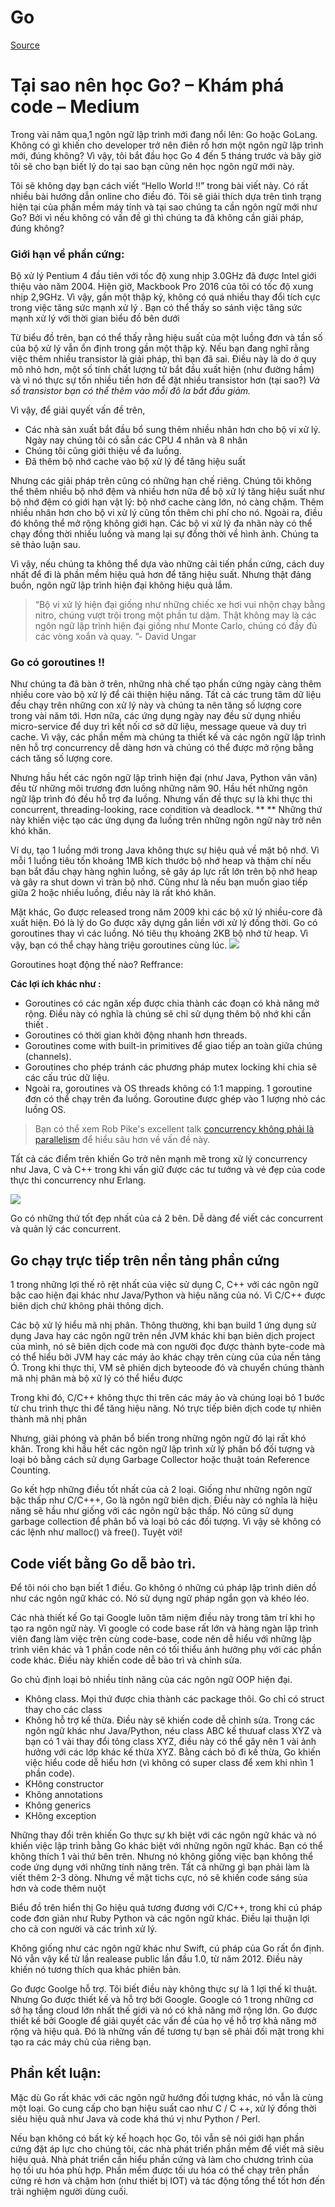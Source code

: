 # Go


[Source](https://medium.com/exploring-code/why-should-you-learn-go-f607681fad65 "Permalink to Why should you learn Go? – Exploring Code – Medium")

# Tại sao nên học Go? – Khám phá code – Medium

Trong vài năm qua,1 ngôn ngữ lập trình mới đang nổi lên: Go hoặc GoLang. Không có gì khiến cho developer trở nên điên rồ hơn một ngôn ngữ lập trình mới, đúng không? Vì vậy, tôi bắt đầu học Go 4 đến 5 tháng trước và bây giờ tôi sẽ cho bạn biết lý do tại sao bạn cũng nên học ngôn ngữ mới này.

Tôi sẽ không dạy bạn cách viết “Hello World !!” trong bài viết này. Có rất nhiều bài hướng dẫn online cho điều đó. Tôi sẽ giải thích dựa trên tình trạng hiện tại của phần mềm máy tính và tại sao chúng ta cần ngôn ngữ mới như Go? Bởi vì nếu không có vấn đề gì thì chúng ta đã không cần giải pháp, đúng không?
### **Giới hạn về phần cứng:**
Bộ xử lý Pentium 4 đầu tiên với tốc độ xung nhịp 3.0GHz đã được Intel giới thiệu vào năm 2004. Hiện giờ, Mackbook Pro 2016 của tôi có tốc độ xung nhịp 2,9GHz. Vì vậy, gần một thập kỷ, không có quá nhiều thay đổi tích cực trong việc tăng sức mạnh xử lý . Bạn có thể thấy so sánh việc tăng sức mạnh xử lý với thời gian biểu đồ bên dưới

Từ biểu đồ trên, bạn có thể thấy rằng hiệu suất của một luồng đơn và tần số của bộ xử lý vẫn ổn định trong gần một thập kỷ. Nếu bạn đang nghĩ rằng việc thêm nhiều transistor là giải pháp, thì bạn đã sai. Điều này là do ở quy mô nhỏ hơn, một số tính chất lượng tử bắt đầu xuất hiện (như đường hầm) và vì nó thực sự tốn nhiều tiền hơn để đặt nhiều transistor hơn (tại sao?) *Và số transistor bạn có thể thêm vào mỗi đô la bắt đầu giảm.*

Vì vậy, để giải quyết vấn đề trên,
  - Các nhà sản xuất bắt đầu bổ sung thêm nhiều nhân hơn cho bộ vi xử lý. Ngày nay chúng tôi có sẵn các CPU 4 nhân và 8 nhân 
  - Chúng tôi cũng giới thiệu về đa luồng.
  - Đã thêm bộ nhớ cache vào bộ xử lý để tăng hiệu suất
  
  Nhưng các giải pháp trên cũng có những hạn chế riêng. Chúng tôi không thể thêm nhiều bộ nhớ đệm và nhiều hơn nữa để bộ xử lý tăng hiệu suất như bộ nhớ đệm có giới hạn vật lý: bộ nhớ cache càng lớn, nó càng chậm. Thêm nhiều nhân hơn cho bộ vi xử lý cũng tốn thêm chi phí cho nó. Ngoài ra, điều đó không thể mở rộng không giới hạn. Các bộ vi xử lý đa nhân này có thể chạy đồng thời nhiều luồng và mang lại sự đồng thời về hình ảnh. Chúng ta sẽ thảo luận sau.
  
Vì vậy, nếu chúng ta không thể dựa vào những cải tiến phần cứng, cách duy nhất để đi là phần mềm hiệu quả hơn để tăng hiệu suất. Nhưng thật đáng buồn, ngôn ngữ lập trình hiện đại không hiệu quả lắm.

  > “Bộ vi xử lý hiện đại giống như những chiếc xe hơi vui nhộn chạy bằng nitro, chúng vượt trội trong một phần tư dặm. Thật không may là các ngôn ngữ lập trình hiện đại giống như Monte Carlo, chúng có đầy đủ các vòng xoắn và quay. ”- David Ungar


### **Go có goroutines !!**

Như chúng ta đã bàn ở trên, những nhà chế tạo phần cứng  ngày càng thêm nhiều core vào bộ xử lý để cải thiện hiệu năng. Tất cả các trung tâm dữ liệu đều chạy trên những con xử lý này và chúng ta nên tăng số lượng core trong vài năm tới. Hơn nữa, các ứng dụng ngày nay đều sử dụng nhiều micro-service để duy trì kết nối cơ sở dữ liệu, message queue và duy trì cache. Vì vậy, các phần mềm mà chúng ta thiết kế và các ngôn ngữ lập trình nên hỗ trợ concurrency dễ dàng hơn và chúng có thể được mở rộng bằng cách tăng số lượng core.

Nhưng hầu hết các ngôn ngữ lập trình hiện đại (như Java, Python vân vân) đều từ những môi trương đơn luồng những năm 90. Hầu hết những ngôn ngữ lập trình đó đều hỗ trợ đa luồng. Nhưng vấn đề thực sự là khi thực thi concurrent, threading-looking, race condition và deadlock. ** ** Những thứ này khiến việc tạo các ứng dụng đa luồng trên những ngôn ngữ này trở nên khó khăn.

Ví dụ, tạo 1 luồng mới trong Java không thực sự hiệu quả về mặt bộ nhớ. Vì mỗi 1 luồng tiêu tốn khoảng 1MB kích thước bộ nhớ heap và thậm chí nếu bạn bắt đầu  chạy hàng nghìn luồng, sẽ gây áp lực rất lớn trên bộ nhớ heap và gây ra shut down vì tràn bộ nhớ. Cũng như là nếu bạn muốn giao tiếp giữa 2 hoặc nhiều luồng, điều này là rất khó khăn.

Mặt khác, Go được released trong năm 2009 khi các bộ xử lý nhiều-core đã xuất hiện. Đó là lý do Go được xây dựng gắn liền với xử lý đồng thời. Go có goroutines thay vì các luồng. Nó tiêu thụ khoảng 2KB bộ nhớ từ heap. Vì vậy, bạn có thể chạy hàng triệu goroutines cùng lúc.
![][1]

 Goroutines hoạt động thế nào? Reffrance:

**Các lợi ích khác như :**

* Goroutines có các ngăn xếp được chia thành các đoạn có khả năng mở rộng. Điều này có nghĩa là chúng sẽ chỉ sử dụng thêm bộ nhớ khi cần thiết .
* Goroutines có thời gian khởi động nhanh hơn threads.
* Goroutines come with built-in primitives để giao tiếp an toàn giữa chúng (channels).
* Goroutines cho phép tránh các phương pháp mutex locking khi chia sẽ các cấu trúc dữ liệu.
* Ngoài ra, goroutines và OS threads không có 1:1 mapping. 1 goroutine đơn có thể chạy trên đa luồng. Goroutine được ghép vào 1 lượng nhỏ các luồng OS.


> Bạn có thể xem Rob Pike's excellent talk [concurrency không phải là parallelism][2]  để hiểu sâu hơn về vấn đề này.

Tất cả các điểm trên khiến Go trở nên mạnh mẽ trong xử lý concurrency như Java, C và C++ trong khi vấn giữ được các tư tưởng và vẻ đẹp của code thực thi concurrency  như Erlang.

![][3]

Go có những thứ tốt đẹp nhất của cả 2 bên. Dễ dàng để viết các concurrent và  quản lý các concurrent.

## Go chạy trực tiếp trên nền tảng phần cứng

1 trong những lợi thế rõ rệt nhất của việc sử dụng C, C++ với các ngôn ngữ bậc cao hiện đại khác như Java/Python và hiệu năng của nó. Vì C/C++ được biên dịch chứ không phải thông dịch.

Các bộ xử lý hiểu mã nhị phân. Thông thường, khi bạn build 1 ứng dụng sử dụng Java hay các ngôn ngữ trên nền JVM khác khi bạn biên dịch project của mình, nó sẽ biên dịch code mà con người đọc được thành byte-code mà có thể hiểu bởi JVM hay các máy ảo khác chạy trên cùng của  của nền tảng Ó. Trong khi thực thi,  VM sẽ phiên dịch byteoode đó và chuyển chúng thành mã nhị phân mà bộ xử lý có thể hiểu được

Trong khi đó, C/C++ không thực thi trên các máy ảo và chúng loại bỏ 1 bước từ chu trình thực thi để tăng hiệu năng. Nó trực tiếp biên dịch code tự nhiên thành mã nhị phân

Nhưng, giải phóng và phân bổ biến trong những ngôn ngữ đó lại rất khó khăn. Trong khi hầu hết các ngôn ngữ lập trình xử lý phân bổ đối tượng và loại bỏ bằng cách sử dụng Garbage Collector hoặc thuật toán Reference Counting.

Go kết hợp những điều tốt nhất của cả 2 loại. Giống như những ngôn ngữ bậc thấp như C/C+++, Go là ngôn ngữ biên dịch. Điều này có nghĩa là hiệu năng sẽ hầu như  giống với các ngôn ngữ bậc thấp. Nó cũng sử dụng garbage collection để phân bổ và loại bỏ các đối tượng. Vì vậy sẽ không có các lệnh như malloc() và free(). Tuyệt vời!


## Code viết bằng Go dễ bảo trì.
Để tôi nói cho bạn biết 1 điều. Go không ó những cú pháp lập trình diên dồ như các ngôn ngữ khác có. Nó sử dụng ngữ pháp ngắn  gọn và khéo léo.

Các nhà thiết kế Go tại Google luôn tâm niệm điều này trong tâm trí khi họ tạo ra ngôn ngữ này. Vì google có code base rất lớn và hàng ngàn lập trình viên đang làm việc trên cùng code-base, code nên dễ hiểu với những lập trình viên khác và 1 phần code nên có tối thiểu ảnh hưởng phụ với các phần code khác. Điều này khiến code dễ bảo  trì và chỉnh sửa.

Go chủ định loại bỏ nhiều tính năng của các ngôn ngữ OOP hiện đại.

- Không class. Mọi thứ được chia thành các package thôi. Go chỉ có struct thay cho các class
- Không hỗ trợ  kế thừa. Điều này sẽ khiến code dễ chỉnh sửa. Trong các ngôn ngữ khác như Java/Python, néu class ABC kế thưuaf class XYZ và bạn có 1 vài thay đổi tỏng class XYZ, điều này có thể gây nên 1 vài ảnh hưởng với các lớp khác kế thừa XYZ. Bằng cách bỏ đi kế thừa, Go khiến việc hiểu code dễ hiểu hơn (vì không có super class để xem khi nhìn 1 phần code).
- KHông constructor
- Không annotations
- Không generics
- KHông exception

Những thay đổi trên khiến Go thực sự kh biệt với các ngôn ngữ khác và nó khiến việc lập trình bằng Go khác biệt với những ngôn ngữ khác. Bạn có thể không thích 1  vài thứ bên trên. Nhưng nó không giống việc bạn không thể code ứng dụng với những tính năng trên. Tất cả những gì bạn phải làm là viết thêm 2-3 dòng. Nhưng về mặt tichs cực, nó sẽ khiến code sáng sủa hơn và code thêm nuột

Biểu đồ trên hiển thị Go hiệu quả tương đương với C/C++, trong khi cú pháp code đơn giản như Ruby Python và các ngôn ngữ khác. Điều lại thuận lợi cho cả con người và các trình xử lý.

Không giống như các ngôn ngữ khác như Swift, cú pháp của Go rất ổn định. Nó vẫn vậy kể từ lần realease public lần đầu 1.0, từ năm 2012. Điều này khiến nó tương thích qua khác phiên bản.

Go được Goolge hỗ trợ.
Tôi biết điều này không thực sự là 1 lợi thế kĩ thuật. Nhưng Go được thiết kế và hỗ trợ bởi Google. Google có 1  trong những cơ sở hạ tầng cloud lớn nhất thế giới và nó có khả năng mở rộng lớn. Go được thiết kế bởi Google để giải quyết các vấn đề của họ về hỗ trợ khả năng mở rộng và hiệu quả. Đó là những vấn đề tương tự bạn sẽ phải đối mặt trong khi tạo ra các máy chủ của riêng bạn.

## Phần kết luận:

Mặc dù Go rất khác với các ngôn ngữ hướng đối tượng khác, nó vẫn là cùng một loại. Go cung cấp cho bạn hiệu suất cao như C / C ++, xử lý đồng thời siêu hiệu quả như Java và code khá thú vị như Python / Perl.

Nếu bạn không có bất kỳ kế hoạch học Go, tôi vẫn sẽ nói giới hạn phần cứng đặt áp lực cho chúng tôi, các nhà phát triển phần mềm để viết mã siêu hiệu quả. Nhà phát triển cần hiểu phần cứng và làm cho chương trình của họ tối ưu hóa phù hợp. Phần mềm được tối ưu hóa có thể chạy trên phần cứng rẻ hơn và chậm hơn (như thiết bị IOT) và tác động tổng thể tốt hơn đến trải nghiệm người dùng cuối.



[1]: https://cdn-images-1.medium.com/max/1600/1*NFojvbkdRkxz0ZDbu4ysNA.jpeg
[2]: https://blog.golang.org/concurrency-is-not-parallelism
[3]: https://cdn-images-1.medium.com/max/1600/1*xbsHBQJReC5l_VO4XgNSIQ.png

  
